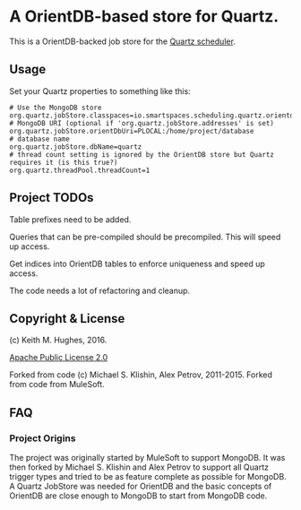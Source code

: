 # A OrientDB-based store for Quartz.

This is a OrientDB-backed job store for the [Quartz scheduler](http://quartz-scheduler.org/).


## Usage

Set your Quartz properties to something like this:

    # Use the MongoDB store
    org.quartz.jobStore.classpaces=io.smartspaces.scheduling.quartz.orientdb.OrientDBJobStore
    # MongoDB URI (optional if 'org.quartz.jobStore.addresses' is set)
    org.quartz.jobStore.orientDbUri=PLOCAL:/home/project/database
    # database name
    org.quartz.jobStore.dbName=quartz
    # thread count setting is ignored by the OrientDB store but Quartz requires it (is this true?)
    org.quartz.threadPool.threadCount=1



## Project TODOs

Table prefixes need to be added.

Queries that can be pre-compiled should be precompiled. This will speed up access.

Get indices into OrientDB tables to enforce uniqueness and speed up access.

The code needs a lot of refactoring and cleanup. 

## Copyright & License

(c) Keith M. Hughes, 2016.

[Apache Public License 2.0](http://www.apache.org/licenses/LICENSE-2.0.html)

Forked from code (c) Michael S. Klishin, Alex Petrov, 2011-2015.
Forked from code from MuleSoft.


## FAQ

### Project Origins

The project was originally started by MuleSoft to support MongoDB. It was then forked by Michael S. Klishin and Alex Petrov to support all Quartz trigger types and tried to be as feature complete as possible for MongoDB. A Quartz JobStore was needed for OrientDB and the basic concepts of OrientDB are close enough to MongoDB to start from MongoDB code.
